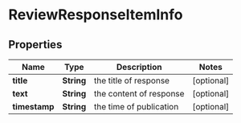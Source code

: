 # ReviewResponseItemInfo


## Properties

| Name | Type | Description | Notes |
|------------ | ------------- | ------------- | -------------|
**title** | **String** | the title of response |[optional]|
**text** | **String** | the content of response |[optional]|
**timestamp** | **String** | the time of publication |[optional]|